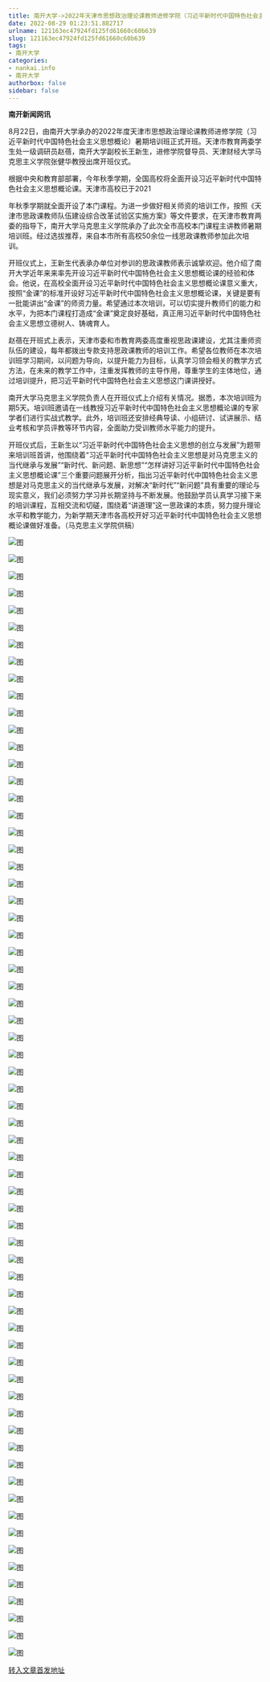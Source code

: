 ```yaml
---
title: 南开大学->2022年天津市思想政治理论课教师进修学院（习近平新时代中国特色社会主义思想概论）开班 | nankai.info
date: 2022-08-29 01:23:51.882717
urlname: 121163ec47924fd125fd61660c60b639
slug: 121163ec47924fd125fd61660c60b639
tags: 
- 南开大学
categories:
- nankai.info
- 南开大学
authorbox: false
sidebar: false
---
```

**南开新闻网讯**

8月22日，由南开大学承办的2022年度天津市思想政治理论课教师进修学院（习近平新时代中国特色社会主义思想概论）暑期培训班正式开班。天津市教育两委学生处一级调研员赵蓓，南开大学副校长王新生，进修学院督导员、天津财经大学马克思主义学院张健华教授出席开班仪式。

根据中央和教育部部署，今年秋季学期，全国高校将全面开设习近平新时代中国特色社会主义思想概论课。天津市高校已于2021
<!--more-->
年秋季学期就全面开设了本门课程。为进一步做好相关师资的培训工作，按照《天津市思政课教师队伍建设综合改革试验区实施方案》等文件要求，在天津市教育两委的指导下，南开大学马克思主义学院承办了此次全市高校本门课程主讲教师暑期培训班。经过选拔推荐，来自本市所有高校50余位一线思政课教师参加此次培训。

开班仪式上，王新生代表承办单位对参训的思政课教师表示诚挚欢迎。他介绍了南开大学近年来来率先开设习近平新时代中国特色社会主义思想概论课的经验和体会。他说，在高校全面开设习近平新时代中国特色社会主义思想概论课意义重大，按照“金课”的标准开设好习近平新时代中国特色社会主义思想概论课，关键是要有一批能讲出“金课”的师资力量。希望通过本次培训，可以切实提升教师们的能力和水平，为把本门课程打造成“金课”奠定良好基础，真正用习近平新时代中国特色社会主义思想立德树人、铸魂育人。

赵蓓在开班式上表示，天津市委和市教育两委高度重视思政课建设，尤其注重师资队伍的建设，每年都拨出专款支持思政课教师的培训工作。希望各位教师在本次培训班学习期间，以问题为导向，以提升能力为目标，认真学习领会相关的教学方式方法，在未来的教学工作中，注重发挥教师的主导作用，尊重学生的主体地位，通过培训提升，把习近平新时代中国特色社会主义思想这门课讲授好。

南开大学马克思主义学院负责人在开班仪式上介绍有关情况。据悉，本次培训班为期5天。培训班邀请在一线教授习近平新时代中国特色社会主义思想概论课的专家学者们进行实战式教学。此外，培训班还安排经典导读、小组研讨、试讲展示、结业考核和学员评教等环节内容，全面助力受训教师水平能力的提升。

开班仪式后，王新生以“习近平新时代中国特色社会主义思想的创立与发展”为题带来培训班首讲，他围绕着“习近平新时代中国特色社会主义思想是对马克思主义的当代继承与发展”“新时代、新问题、新思想”“怎样讲好习近平新时代中国特色社会主义思想概论课”三个重要问题展开分析，指出习近平新时代中国特色社会主义思想是对马克思主义的当代继承与发展，对解决“新时代”“新问题”具有重要的理论与现实意义，我们必须努力学习并长期坚持与不断发展。他鼓励学员认真学习接下来的培训课程，互相交流和切磋，围绕着“讲道理”这一思政课的本质，努力提升理论水平和教学能力，为新学期天津市各高校开好习近平新时代中国特色社会主义思想概论课做好准备。（马克思主义学院供稿）

![图](http://news.nankai.edu.cn/ywsd/system/2022/08/23/g)

![图](http://news.nankai.edu.cn/ywsd/system/2022/08/23/n)

![图](http://news.nankai.edu.cn/ywsd/system/2022/08/23/p)

![图](http://news.nankai.edu.cn/ywsd/system/2022/08/23/)

![图](http://news.nankai.edu.cn/ywsd/system/2022/08/23/6)

![图](http://news.nankai.edu.cn/ywsd/system/2022/08/23/4)

![图](http://news.nankai.edu.cn/ywsd/system/2022/08/23/1)

![图](http://news.nankai.edu.cn/ywsd/system/2022/08/23/6)

![图](http://news.nankai.edu.cn/ywsd/system/2022/08/23/d)

![图](http://news.nankai.edu.cn/ywsd/system/2022/08/23/5)

![图](http://news.nankai.edu.cn/ywsd/system/2022/08/23/3)

![图](http://news.nankai.edu.cn/ywsd/system/2022/08/23/1)

![图](http://news.nankai.edu.cn/ywsd/system/2022/08/23/_)

![图](http://news.nankai.edu.cn/ywsd/system/2022/08/23/7)

![图](http://news.nankai.edu.cn/ywsd/system/2022/08/23/9)

![图](http://news.nankai.edu.cn/ywsd/system/2022/08/23/3)

![图](http://news.nankai.edu.cn/ywsd/system/2022/08/23/7)

![图](http://news.nankai.edu.cn/ywsd/system/2022/08/23/4)

![图](http://news.nankai.edu.cn/ywsd/system/2022/08/23/0)

![图](http://news.nankai.edu.cn/ywsd/system/2022/08/23/0)

![图](http://news.nankai.edu.cn/ywsd/system/2022/08/23/0)

![图](http://news.nankai.edu.cn/ywsd/system/2022/08/23/3)

![图](http://news.nankai.edu.cn/ywsd/system/2022/08/23/0)

![图](http://news.nankai.edu.cn/ywsd/system/2022/08/23/0)

![图](http://news.nankai.edu.cn/)

![图](http://news.nankai.edu.cn/ywsd/system/2022/08/23/3)

![图](http://news.nankai.edu.cn/ywsd/system/2022/08/23/7)

![图](http://news.nankai.edu.cn/ywsd/system/2022/08/23/4)

![图](http://news.nankai.edu.cn/)

![图](http://news.nankai.edu.cn/ywsd/system/2022/08/23/0)

![图](http://news.nankai.edu.cn/ywsd/system/2022/08/23/0)

![图](http://news.nankai.edu.cn/ywsd/system/2022/08/23/0)

![图](http://news.nankai.edu.cn/)

![图](http://news.nankai.edu.cn/ywsd/system/2022/08/23/3)

![图](http://news.nankai.edu.cn/ywsd/system/2022/08/23/0)

![图](http://news.nankai.edu.cn/ywsd/system/2022/08/23/0)

![图](http://news.nankai.edu.cn/)

![图](http://news.nankai.edu.cn/ywsd/system/2022/08/23/c)

![图](http://news.nankai.edu.cn/ywsd/system/2022/08/23/i)

![图](http://news.nankai.edu.cn/ywsd/system/2022/08/23/p)

![图](http://news.nankai.edu.cn/)

![图](http://news.nankai.edu.cn/ywsd/system/2022/08/23/n)

![图](http://news.nankai.edu.cn/ywsd/system/2022/08/23/c)

![图](http://news.nankai.edu.cn/ywsd/system/2022/08/23/)

![图](http://news.nankai.edu.cn/ywsd/system/2022/08/23/u)

![图](http://news.nankai.edu.cn/ywsd/system/2022/08/23/d)

![图](http://news.nankai.edu.cn/ywsd/system/2022/08/23/e)

![图](http://news.nankai.edu.cn/ywsd/system/2022/08/23/)

![图](http://news.nankai.edu.cn/ywsd/system/2022/08/23/i)

![图](http://news.nankai.edu.cn/ywsd/system/2022/08/23/a)

![图](http://news.nankai.edu.cn/ywsd/system/2022/08/23/k)

![图](http://news.nankai.edu.cn/ywsd/system/2022/08/23/n)

![图](http://news.nankai.edu.cn/ywsd/system/2022/08/23/a)

![图](http://news.nankai.edu.cn/ywsd/system/2022/08/23/n)

![图](http://news.nankai.edu.cn/ywsd/system/2022/08/23/)

![图](http://news.nankai.edu.cn/ywsd/system/2022/08/23/s)

![图](http://news.nankai.edu.cn/ywsd/system/2022/08/23/w)

![图](http://news.nankai.edu.cn/ywsd/system/2022/08/23/e)

![图](http://news.nankai.edu.cn/ywsd/system/2022/08/23/n)

![图](http://news.nankai.edu.cn/)

![图](http://news.nankai.edu.cn/)

![图](http://news.nankai.edu.cn/ywsd/system/2022/08/23/:)

![图](http://news.nankai.edu.cn/ywsd/system/2022/08/23/p)

![图](http://news.nankai.edu.cn/ywsd/system/2022/08/23/t)

![图](http://news.nankai.edu.cn/ywsd/system/2022/08/23/t)

![图](http://news.nankai.edu.cn/ywsd/system/2022/08/23/h)

[转入文章首发地址](http://news.nankai.edu.cn/ywsd/system/2022/08/23/030052486.shtml)